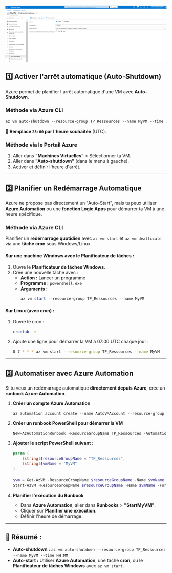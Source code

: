 ![Texte alternatif](./images/i36.png)

## **1️⃣ Activer l'arrêt automatique (Auto-Shutdown)**  

Azure permet de planifier l'arrêt automatique d'une VM avec **Auto-Shutdown**.  

### **Méthode via Azure CLI**
```powershell
az vm auto-shutdown --resource-group TP_Ressources --name MyVM --time 17:55
```
📌 **Remplace `23:00` par l'heure souhaitée** (UTC).

### **Méthode via le Portail Azure**
1. Aller dans **"Machines Virtuelles"** > Sélectionner ta VM.
2. Aller dans **"Auto-shutdown"** (dans le menu à gauche).
3. Activer et définir l'heure d'arrêt.

---

## **2️⃣ Planifier un Redémarrage Automatique**
Azure ne propose pas directement un "Auto-Start", mais tu peux utiliser **Azure Automation** ou une **fonction Logic Apps** pour démarrer ta VM à une heure spécifique.

### **Méthode via Azure CLI**
Planifier un **redémarrage quotidien** avec `az vm start` et `az vm deallocate` via une **tâche cron** sous Windows/Linux.

#### **Sur une machine Windows avec le Planificateur de tâches :**
1. Ouvre le **Planificateur de tâches Windows**.
2. Crée une nouvelle tâche avec :
   - **Action :** Lancer un programme
   - **Programme :** `powershell.exe`
   - **Arguments :**  
     ```powershell
     az vm start --resource-group TP_Ressources --name MyVM
     ```

#### **Sur Linux (avec cron) :**
1. Ouvre le cron :  
   ```bash
   crontab -e
   ```
2. Ajoute une ligne pour démarrer la VM à 07:00 UTC chaque jour :  
   ```bash
   0 7 * * * az vm start --resource-group TP_Ressources --name MyVM
   ```

---

## **3️⃣ Automatiser avec Azure Automation**
Si tu veux un redémarrage automatique **directement depuis Azure**, crée un **runbook Azure Automation**.

1. **Créer un compte Azure Automation**
   ```powershell
   az automation account create --name AutoVMAccount --resource-group TP_Ressources --location westeurope
   ```

2. **Créer un runbook PowerShell pour démarrer la VM**
   ```powershell
   New-AzAutomationRunbook -ResourceGroupName TP_Ressources -AutomationAccountName AutoVMAccount -Name "StartMyVM" -Type PowerShell
   ```

3. **Ajouter le script PowerShell suivant :**

   ```powershell
   param (
       [string]$resourceGroupName = "TP_Ressources",
       [string]$vmName = "MyVM"
   )

   $vm = Get-AzVM -ResourceGroupName $resourceGroupName -Name $vmName
   Start-AzVM -ResourceGroupName $resourceGroupName -Name $vmName -Force
   ```

4. **Planifier l'exécution du Runbook**
   - Dans **Azure Automation**, aller dans **Runbooks** > **"StartMyVM"**.
   - Cliquer sur **Planifier une exécution**.
   - Définir l'heure de démarrage.

---

## **🎯 Résumé :**
- **Auto-shutdown :** `az vm auto-shutdown --resource-group TP_Ressources --name MyVM --time HH:MM`
- **Auto-start :** Utiliser **Azure Automation**, une tâche **cron**, ou le **Planificateur de tâches Windows** avec `az vm start`.

